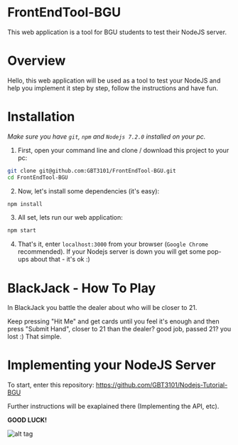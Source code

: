 # FrontEndTool-BGU
This web application is a tool for BGU students to test their NodeJS server.

# Overview

Hello, this web application will be used as a tool to test your NodeJS and help you implement it step by step, follow the instructions and have fun.

# Installation

*Make sure you have `git`, `npm` and `Nodejs 7.2.0` installed on your pc.*

1. First, open your command line and clone / download this project to your pc:

```sh
git clone git@github.com:GBT3101/FrontEndTool-BGU.git
cd FrontEndTool-BGU
```

2. Now, let's install some dependencies (it's easy):

```sh
npm install
```

3. All set, lets run our web application:

```sh
npm start
```

4. That's it, enter `localhost:3000` from your browser (`Google Chrome` recommended).
If your Nodejs server is down you will get some pop-ups about that - it's ok :)

# BlackJack - How To Play

In BlackJack you battle the dealer about who will be closer to 21.

Keep pressing "Hit Me" and get cards until you feel it's enough and then press "Submit Hand", closer to 21 than the dealer? good job, passed 21? you lost :) That simple.

# Implementing your NodeJS Server

To start, enter this repository: https://github.com/GBT3101/Nodejs-Tutorial-BGU

Further instructions will be exaplained there (Implementing the API, etc).

**GOOD LUCK!**

![alt tag](http://efdreams.com/data_images/dreams/blackjack/blackjack-05.jpg)
